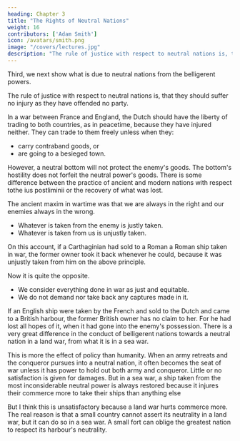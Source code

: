 ```yaml
---
heading: Chapter 3
title: "The Rights of Neutral Nations"
weight: 16
contributors: ['Adam Smith']
icon: /avatars/smith.png
image: "/covers/lectures.jpg"
description: "The rule of justice with respect to neutral nations is, that they should suffer no injury as they have offended no party"
---
```




Third, we next show what is due to neutral nations from the belligerent powers.

The rule of justice with respect to neutral nations is, that they should suffer no injury as they have offended no party.

In a war between France and England, the Dutch should have the liberty of trading to both countries, as in peacetime, because they have injured neither. They can trade to them freely unless when they:
- carry contraband goods, or
- are going to a besieged town.

However, a neutral bottom will not protect the enemy's goods. The bottom's hostility does not forfeit the neutral power's goods. There is some difference between the practice of ancient and modern nations with respect tothe ius postliminii or the recovery of what was lost.

The ancient maxim in wartime was that we are always in the right and our enemies always in the wrong.
- Whatever is taken from the enemy is justly taken.
- Whatever is taken from us is unjustly taken.

On this account, if a Carthaginian had sold to a Roman a Roman ship taken in war, the former owner took it back whenever he could, because it was unjustly taken from him on the above principle.

Now it is quite the opposite. 
- We consider everything done in war as just and equitable.
- We do not demand nor take back any captures made in it.

If an English ship were taken by the French and sold to the Dutch and came to a British harbour, the former British owner has no claim to her. For he had lost all hopes of it, when it had gone into the enemy's possession.
There is a very great difference in the conduct of belligerent nations towards a neutral nation in a land war, from what it is in a sea war.

This is more the effect of policy than humanity. When an army retreats and the conqueror pursues into a neutral nation, it often becomes the seat of war unless it has power to hold out both army and conqueror. Little or no satisfaction is given for damages. But in a sea war, a ship taken from the most inconsiderable neutral power is always restored because it injures their commerce more to take their ships than anything else

But I think this is unsatisfactory because a land war hurts commerce more.
The real reason is that a small country cannot assert its neutrality in a land war, but it can do so in a sea war.
A small fort can oblige the greatest nation to respect its harbour's neutrality.

